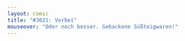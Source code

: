 ```yaml
---
layout: comic
title: "#3021: Vorbei"
mouseover: "Oder noch besser. Gebackene Süßteigwaren!"
---
```

